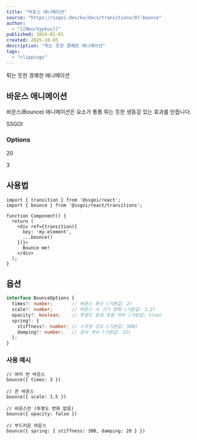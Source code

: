 ```yaml
---
title: "바운스 애니메이션"
source: "https://ssgoi.dev/ko/docs/transitions/07-bounce"
author:
  - "[[MeurSyphus]]"
published: 2024-01-01
created: 2025-10-05
description: "튀는 듯한 경쾌한 애니메이션"
tags:
  - "clippings"
---
```

튀는 듯한 경쾌한 애니메이션

## 바운스 애니메이션

바운스(Bounce) 애니메이션은 요소가 통통 튀는 듯한 생동감 있는 효과를 만듭니다.

SSGOI

### Options

20

3

## 사용법

```tsx
import { transition } from '@ssgoi/react';
import { bounce } from '@ssgoi/react/transitions';

function Component() {
  return (
    <div ref={transition({
      key: 'my-element',
      ...bounce()
    })}>
      Bounce me!
    </div>
  );
}
```

## 옵션

```typescript
interface BounceOptions {
  times?: number;       // 바운스 횟수 (기본값: 2)
  scale?: number;       // 바운스 시 크기 변화 (기본값: 1.2)
  opacity?: boolean;    // 투명도 효과 포함 여부 (기본값: true)
  spring?: {
    stiffness?: number; // 스프링 강도 (기본값: 500)
    damping?: number;   // 감쇠 계수 (기본값: 15)
  };
}
```

### 사용 예시

```tsx
// 여러 번 바운스
bounce({ times: 3 })

// 큰 바운스
bounce({ scale: 1.5 })

// 바운스만 (투명도 변화 없음)
bounce({ opacity: false })

// 부드러운 바운스
bounce({ spring: { stiffness: 300, damping: 20 } })
```